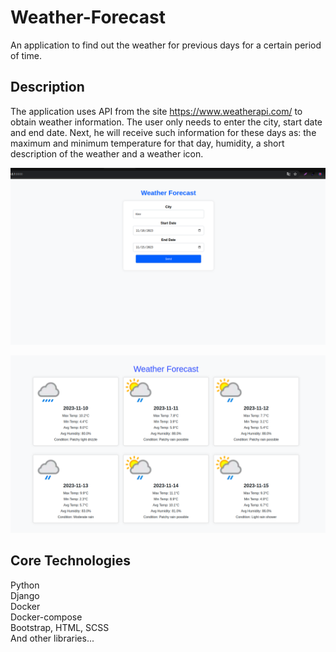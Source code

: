 # Weather-Forecast

An application to find out the weather for previous days for a certain period of time.

## Description

The application uses API from the site https://www.weatherapi.com/ to obtain weather information. The user only needs to enter the city, start date and end date. Next, he will receive such information for these days as: the maximum and minimum temperature for that day, humidity, a short description of the weather and a weather icon.

![image](https://github.com/StasGrinchak/Weather-Forecast/blob/master/Screenshot%20from%202023-11-15%2000-57-12.png)

![image](https://github.com/StasGrinchak/Weather-Forecast/blob/master/Screenshot%20from%202023-11-15%2000-57-36.png)

## Core Technologies

Python  
Django  
Docker  
Docker-compose  
Bootstrap, HTML, SCSS  
And other libraries...
